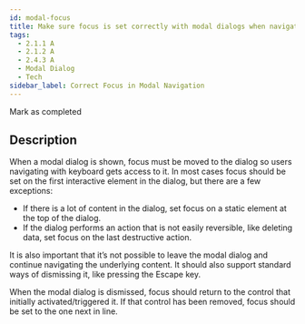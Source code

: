 ```yaml
---
id: modal-focus
title: Make sure focus is set correctly with modal dialogs when navigating with keyboard (2.1.1 A, 2.1.2 A, 2.4.3 A)
tags:
  - 2.1.1 A 
  - 2.1.2 A
  - 2.4.3 A
  - Modal Dialog
  - Tech
sidebar_label: Correct Focus in Modal Navigation
---
```


Mark as completed

## Description

When a modal dialog is shown, focus must be moved to the dialog so users navigating with keyboard gets access to it. In most cases focus should be set on the first interactive element in the dialog, but there are a few exceptions: 
- If there is a lot of content in the dialog, set focus on a static element at the top of the dialog.
- If the dialog performs an action that is not easily reversible, like deleting data, set focus on the last destructive action.

It is also important that it’s not possible to leave the modal dialog and continue navigating the underlying content. It should also support standard ways of dismissing it, like pressing the Escape key. 

When the modal dialog is dismissed, focus should return to the control that initially activated/triggered it. If that control has been removed, focus should be set to the one next in line. 
